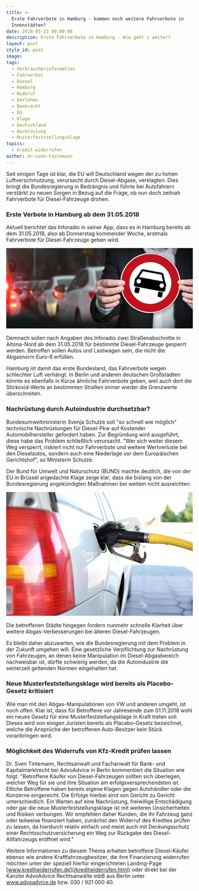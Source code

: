 ```yaml
---
title: >-
  Erste Fahrverbote in Hamburg - kommen noch weitere Fahrverbote in
  Innenstädten?
date: 2018-05-23 00:00:00
description: Erste Fahrverbote in Hamburg - Wie geht´s weiter?
layout: post
style_id: post
image:
tags:
  - Verbraucherinformation
  - Fahrverbot
  - Diesel
  - Hamburg
  - Wideruf
  - Darlehen
  - Bankrecht
  - EU
  - Klage
  - Deutschland
  - Nachrüstung
  - Musterfeststellungsklage
topics:
  - kredit-widerrufen
author: dr-sven-tintemann
---
```


Seit einigen Tage ist klar, die EU will Deutschland wegen der zu hohen Luftverschmutzung, verursacht durch Diesel-Abgase, verklagten. Dies bringt die Bundesregierung in Bedr&auml;ngnis und f&uuml;hrte bei Autofahrern verst&auml;rkt zu neuen Sorgen in Bezug auf die Frage, ob nun doch zeitnah Fahrverbote f&uuml;r Diesel-Fahrzeuge drohen.

### Erste Verbote in Hamburg ab dem 31.05.2018

Aktuell berichtet das Inforadio in seiner App, dass es in Hamburg bereits ab dem 31.05.2018, also ab Donnerstag kommender Woche, erstmals Fahrverbote f&uuml;r Diesel-Fahrzeuge geben wird.

![Fahrverbote in Hamburg](/uploads/auto-2679743-640-4.jpg "Fahrverbot für Diesel")

Demnach sollen nach Angaben des Inforadio zwei Stra&szlig;enabschnitte in Altona-Nord ab dem 31.05.2018 f&uuml;r bestimmte Diesel-Fahrzeuge gesperrt werden. Betroffen sollen Autos und Lastwagen sein, die nicht die Abgasnorm Euro-6 erf&uuml;llen.

Hamburg ist damit das erste Bundesland, das Fahrverbote wegen schlechter Luft verh&auml;ngt. In Berlin und anderen deutschen Gro&szlig;st&auml;dten k&ouml;nnte es ebenfalls in K&uuml;rze &auml;hnliche Fahrverbote geben, weil auch dort die Stickoxid-Werte an bestimmten Stra&szlig;en immer wieder die Grenzwerte &uuml;berschreiten.

### Nachr&uuml;stung durch Autoindustrie durchsetzbar?

Bundesumweltministerin Svenja Schulze soll "so schnell wie m&ouml;glich" technische Nachr&uuml;stungen f&uuml;r Diesel-Pkw auf Kostender Automobilhersteller gefordert haben. Zur Begr&uuml;ndung wird ausgef&uuml;hrt, diese habe das Problem schlie&szlig;lich verursacht. "Wer sich weiter diesem Weg versperrt, riskiert nicht nur Fahrverbote und weitere Wertverluste bei den Dieselautos, sondern auch eine Niederlage vor dem Europ&auml;ischen Gerichtshof", so Ministerin Schulze.

Der Bund f&uuml;r Umwelt und Naturschutz (BUND) machte deutlich, die von der EU in Br&uuml;ssel angedachte Klage zeige klar, dass die bislang von der Bundesregierung angek&uuml;ndigten Ma&szlig;nahmen bei weitem nicht ausreichten.

![Diesel tanken](/uploads/refuel-2157211-640-1.jpg "Diesel tanken ist nicht populär")

Die betroffenen St&auml;dte hingegen fordern nunmehr schnelle Klarheit &uuml;ber weitere Abgas-Verbesserungen bei &auml;lteren Diesel-Fahrzeugen.

Es bleibt daher abzuwarten, wie die Bundesregierung mit dem Problem in der Zukunft umgehen will. Eine gesetzliche Verpflichtung zur Nachr&uuml;stung von Fahrzeugen, an denen keine Manipulation im Diesel-Abgasbereich nachweisbar ist, d&uuml;rfte schwierig werden, da die Autoindustrie die seinerzeit geltenden Normen eingehalten hat.

### Neue Musterfeststellungsklage wird bereits als Placebo-Gesetz kritisiert

Wie man mit den Abgas-Manipulationen von VW und anderen umgeht, ist noch offen. Klar ist, dass f&uuml;r Betroffene vor Jahresende zum 01.11.2018 wohl ein neues Gesetz f&uuml;r eine Musterfeststellungsklage in Kraft treten soll. Dieses wird von einigen Juristen bereits als Placabo-Gesetz bezeichnet, welche die Anspr&uuml;che der betroffenen Auto-Besitzer kein St&uuml;ck voranbringen wird.

### M&ouml;glichkeit des Widerrufs von Kfz-Kredit pr&uuml;fen lassen

Dr. Sven Tintemann, Rechtsanwalt und Fachanwalt f&uuml;r Bank- und Kapitalmarktrecht bei AdvoAdvice in Berlin kommentiert die Situation wie folgt: "Betroffene K&auml;ufer von Diesel-Fahrzeugen sollten sich &uuml;berlegen, welcher Weg f&uuml;r sie und ihre Situation am erfolgsversprechendsten ist. Etliche Betroffene haben bereits eigene Klagen gegen Autoh&auml;ndler oder die Konzerne eingereicht. Die Erfolge hierbei sind von Gericht zu Gericht unterschiedlich. Ein Warten auf eine Nachr&uuml;stung, freiwillige Entsch&auml;digung oder gar die neue Musterfeststellungsklage ist mit weiteren Unsicherheiten und Risiken verbungen. Wir empfehlen daher Kunden, die ihr Fahrzeug ganz oder teilweise finanziert haben, zun&auml;chst den Widerruf des Kredites pr&uuml;fen zu lassen, da hierdurch relativ einfach und meist auch mit Deckungsschutz einer Rechtsschutzversicherung ein Weg zur R&uuml;ckgabe des Diesel-Altfahrzeugs er&ouml;ffnet wird."

Weitere Informationen zu diesem Thema erhalten betroffene Diesel-K&auml;ufer ebenso wie andere Kraftfahrzeugbesitzer, die ihre Finanzierung widerrufen m&ouml;chten unter der speziell hierf&uuml;r eingerichteten Landing-Page [www.kreditwiderrufen.de](/kreditwiderrufen.html) oder direkt bei der Kanzlei AdvoAdvice Rechtsanw&auml;lte mbB aus Berlin unter www.advoadvice.de bzw. 030 / 921 000 40.